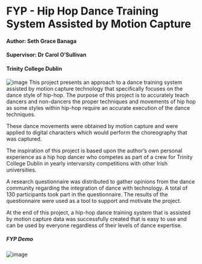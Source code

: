 # FYP - Hip Hop Dance Training System Assisted by Motion Capture
#### Author: Seth Grace Banaga
#### Supervisor: Dr Carol O’Sullivan
#### Trinity College Dublin

![image](https://user-images.githubusercontent.com/35769957/139257124-19a0b169-962c-4799-ad43-83295b85d629.png)
This project presents an approach to a dance training system assisted by motion capture technology that specifically focuses on the dance style of hip-hop. The purpose of this project is to accurately teach dancers and non-dancers the proper techniques and movements of hip hop as some styles within hip-hop require an accurate execution of the dance techniques. 

These dance movements were obtained by motion capture and were applied to digital characters which would perform the choreography that was captured.

The inspiration of this project is based upon the author’s own personal experience as a hip hop dancer who competes as part of a crew for Trinity College Dublin in yearly intervarsity competitions with other Irish universities. 

A research questionnaire was distributed to gather opinions from the dance community regarding the integration of dance with technology. A total of 130 participants took part in the questionnaire. The results of the questionnaire were used as a tool to support and motivate the project. 

At the end of this project, a hip-hop dance training system that is assisted by motion capture data was successfully created that is easy to use and can be used by everyone regardless of their levels of dance expertise.


##### FYP Demo
![image](https://user-images.githubusercontent.com/35769957/139257232-3d7ad14a-7323-49d0-992b-52276b2b5ff7.png)


